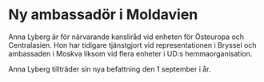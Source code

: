 # Ny ambassadör i Moldavien

Anna Lyberg är för närvarande kansliråd vid enheten för Östeuropa och Centralasien. Hon har tidigare tjänstgjort vid representationen i Bryssel och ambassaden i Moskva liksom vid flera enheter i UD:s hemmaorganisation.

Anna Lyberg tillträder sin nya befattning den 1 september i år.
